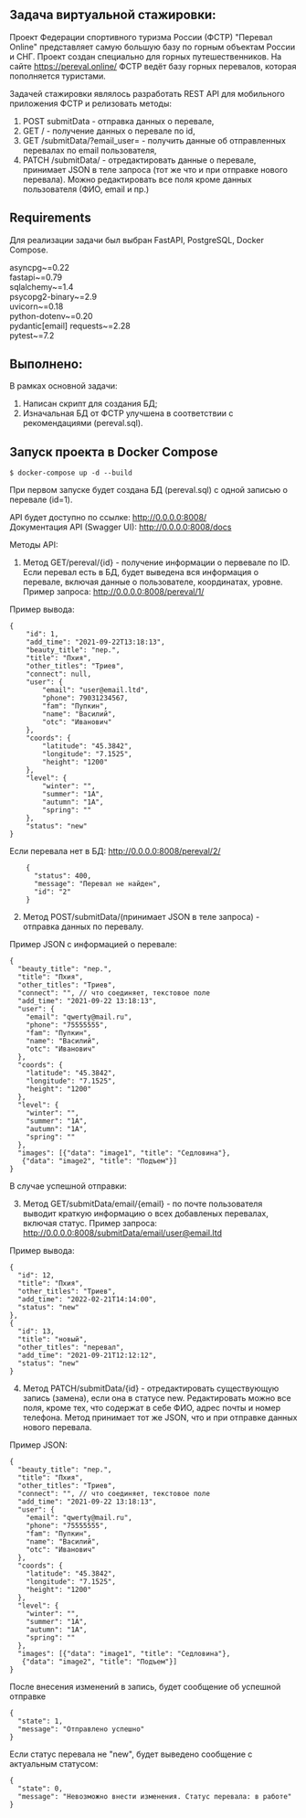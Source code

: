 ## Задача виртуальной стажировки:
Проект Федерации спортивного туризма России (ФСТР) "Перевал Online" представляет
самую большую базу по горным объектам России и СНГ. Проект создан
специально для горных путешественников.
На сайте https://pereval.online/ ФСТР ведёт базу горных перевалов,
которая пополняется туристами.

Задачей стажировки являлось разработать REST API для мобильного приложения ФСТР и релизовать методы:

1. POST submitData - отправка данных о перевале,
2. GET /<id> - получение данных о перевале по id,
3. GET /submitData/?email_user=<email> - получить данные об отправленных перевалах
по email пользователя,
4. PATCH /submitData/<id> - отредактировать данные о перевале, принимает JSON
в теле запроса (тот же что и при отправке нового перевала). Можно редактировать
все поля кроме данных пользователя (ФИО, email и пр.)

## Requirements
Для реализации задачи был выбран FastAPI, PostgreSQL, Docker Compose.

asyncpg~=0.22   
fastapi~=0.79   
sqlalchemy~=1.4     
psycopg2-binary~=2.9    
uvicorn~=0.18   
python-dotenv~=0.20     
pydantic[email] 
requests~=2.28  
pytest~=7.2

## Выполнено:
В рамках основной задачи:
1. Написан скрипт для создания БД;
2. Изначальная БД от ФСТР улучшена
в соответствии с рекомендациями (pereval.sql).


## Запуск проекта в Docker Compose
    $ docker-compose up -d --build
При первом запуске будет создана БД (pereval.sql) с одной записью
о перевале (id=1).

API будет доступно по ссылке: http://0.0.0.0:8008/  
Документация API (Swagger UI): http://0.0.0.0:8008/docs

Методы API:

1. Метод GET/pereval/{id} - получение информации о первевале по ID.
Если перевал есть в БД, будет выведена вся информация о перевале,
включая данные о пользователе, координатах, уровне.
Пример запроса: http://0.0.0.0:8008/pereval/1/

Пример вывода:

    {
        "id": 1,
        "add_time": "2021-09-22T13:18:13",
        "beauty_title": "пер.",
        "title": "Пхия",
        "other_titles": "Триев",
        "connect": null,
        "user": {
            "email": "user@email.ltd",
            "phone": 79031234567,
            "fam": "Пупкин",
            "name": "Василий",
            "otc": "Иванович"
        },
        "coords": {
            "latitude": "45.3842",
            "longitude": "7.1525",
            "height": "1200"
        },
        "level": {
            "winter": "",
            "summer": "1A",
            "autumn": "1A",
            "spring": ""
        },
        "status": "new"
    }

Если перевала нет в БД: http://0.0.0.0:8008/pereval/2/

        {
          "status": 400,
          "message": "Перевал не найден",
          "id": "2"
        }

2. Метод POST/submitData/(принимает JSON в теле запроса) - отправка
данных по перевалу.

Пример JSON с информацией о перевале:

    {
      "beauty_title": "пер.",
      "title": "Пхия",
      "other_titles": "Триев",
      "connect": "", // что соединяет, текстовое поле
      "add_time": "2021-09-22 13:18:13",
      "user": {
        "email": "qwerty@mail.ru",
        "phone": "75555555",
        "fam": "Пупкин",
        "name": "Василий",
        "otc": "Иванович"
      },
      "coords": {
        "latitude": "45.3842",
        "longitude": "7.1525",
        "height": "1200"
      },
      "level": {
        "winter": "",
        "summer": "1A",
        "autumn": "1A",
        "spring": ""
      },
      "images": [{"data": "image1", "title": "Сeдловина"},
       {"data": "image2", "title": "Подъем"}]
    }
В случае успешной отправки:


3. Метод GET/submitData/email/{email} - по почте пользователя выводит краткую
информацию о всех добавленых перевалах, включая статус.
Пример запроса: http://0.0.0.0:8008/submitData/email/user@email.ltd 

  Пример вывода:

    {
      "id": 12,
      "title": "Пхия",
      "other_titles": "Триев",
      "add_time": "2022-02-21T14:14:00",
      "status": "new"
    },
    {
      "id": 13,
      "title": "новый",
      "other_titles": "перевал",
      "add_time": "2021-09-21T12:12:12",
      "status": "new"
    }

4. Метод PATCH/submitData/{id} - отредактировать существующую запись
(замена), если она в статусе new.
Редактировать можно все поля, кроме тех, что содержат в себе ФИО,
адрес почты и номер телефона. Метод принимает тот же JSON,
что и при отправке данных нового перевала.

Пример JSON:

    {
      "beauty_title": "пер.",
      "title": "Пхия",
      "other_titles": "Триев",
      "connect": "", // что соединяет, текстовое поле
      "add_time": "2021-09-22 13:18:13",
      "user": {
        "email": "qwerty@mail.ru",
        "phone": "75555555",
        "fam": "Пупкин",
        "name": "Василий",
        "otc": "Иванович"
      },
      "coords": {
        "latitude": "45.3842",
        "longitude": "7.1525",
        "height": "1200"
      },
      "level": {
        "winter": "",
        "summer": "1A",
        "autumn": "1A",
        "spring": ""
      },
      "images": [{"data": "image1", "title": "Сeдловина"},
       {"data": "image2", "title": "Подъем"}]
    }

После внесения изменений в запись, будет сообщение об успешной отправке

    {
      "state": 1,
      "message": "Отправлено успешно"
    }
Если статус перевала не "new", будет выведено сообщение с актуальным статусом:

    {
      "state": 0,
      "message": "Невозможно внести изменения. Статус перевала: в работе"
    }


